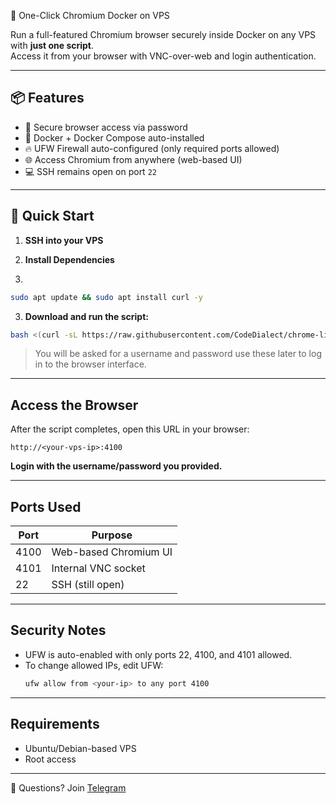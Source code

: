 🧭 One-Click Chromium Docker on VPS

Run a full-featured Chromium browser securely inside Docker on any VPS with **just one script**.  
Access it from your browser with VNC-over-web and login authentication.

---

## 📦 Features

- 🔐 Secure browser access via password
- 🐳 Docker + Docker Compose auto-installed
- 🔥 UFW Firewall auto-configured (only required ports allowed)
- 🌐 Access Chromium from anywhere (web-based UI)
- 💻 SSH remains open on port `22`

---

## 🚀 Quick Start

1. **SSH into your VPS**

2. **Install Dependencies**
3. 
```bash
sudo apt update && sudo apt install curl -y
```

3. **Download and run the script:**

```bash
bash <(curl -sL https://raw.githubusercontent.com/CodeDialect/chrome-linuxserver/main/setup_chromium.sh)
```

> You will be asked for a username and password use these later to log in to the browser interface.

---

## Access the Browser

After the script completes, open this URL in your browser:

```
http://<your-vps-ip>:4100
```

**Login with the username/password you provided.**

---

## Ports Used

| Port | Purpose               |
|------|------------------------|
| 4100 | Web-based Chromium UI |
| 4101 | Internal VNC socket   |
| 22   | SSH (still open)      |

---

##  Security Notes

- UFW is auto-enabled with only ports 22, 4100, and 4101 allowed.
- To change allowed IPs, edit UFW:
  ```bash
  ufw allow from <your-ip> to any port 4100
  ```

---

## Requirements

- Ubuntu/Debian-based VPS
- Root access

---

💬 Questions?
Join [Telegram](https://t.me/nodehunterz)
